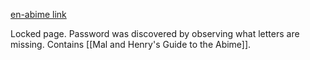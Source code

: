 [en-abime link](https://www.en-abime.com/o-n-e)

Locked page. Password was discovered by observing what letters are missing. Contains [[Mal and Henry's Guide to the Abime]].